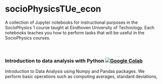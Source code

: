 # socioPhysicsTUe_econ
A collection of Jupyter notebooks for instructional purposes in the SocioPhysics 1 course taught at Eindhoven University of Technology. 
Each notebooks teaches you how to perform tasks that will be useful in the SocioPhysics courses.<br/> <br/> <br/>

### Introduction to data analysis with Python [![Google Colab](https://colab.research.google.com/assets/colab-badge.svg)](https://colab.research.google.com/github/Joriswillems/socioPhysicsTUe/blob/master/introduction_data_analysis_python.ipynb)
Introduction to Data Analysis using Numpy and Pandas packages. We perform basic operations such as computing averages, standard deviations, 
